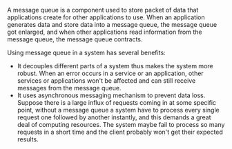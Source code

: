 A message queue is a component used to store packet of data that applications create for other applications to use. When
an application generates data and store data into a message queue, the message queue got enlarged, and when other
applications read information from the message queue, the message queue contracts.

Using message queue in a system has several benefits:

* It decouples different parts of a system thus makes the system more robust. When an error occurs in a service or an
  application, other services or applications won't be affected and can still receive messages from the message queue.
* It uses asynchronous messaging mechanism to prevent data loss. Suppose there is a large influx of requests coming in
  at some specific point, without a message queue a system have to process every single request one followed by another
  instantly, and this demands a great deal of computing resources. The system maybe fail to process so many requests in
  a short time and the client probably won't get their expected results.
